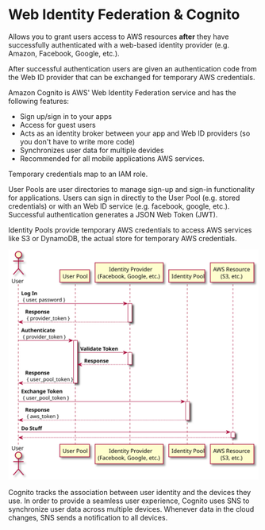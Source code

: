 # Web Identity Federation & Cognito


Allows you to grant users access to AWS resources **after** they have successfully authenticated with a web-based identity provider (e.g. Amazon, Facebook, Google, etc.).

After successful authentication users are given an authentication code from the Web ID provider that can be exchanged for temporary AWS credentials.

Amazon Cognito is AWS' Web Identity Federation service and has the following features:
- Sign up/sign in to your apps
- Access for guest users
- Acts as an identity broker between your app and Web ID providers (so you don't have to write more code)
- Synchronizes user data for multiple devides 
- Recommended for all mobile applications AWS services.

Temporary credentials map to an IAM role. 

User Pools are user directories to manage sign-up and sign-in functionality for applications. Users can sign in directly to the User Pool (e.g. stored credentials) or with an Web ID service (e.g. facebook, google, etc.). Successful authentication generates a JSON Web Token (JWT).

Identity Pools provide temporary AWS credentials to access AWS services like S3 or DynamoDB, the actual store for temporary AWS credentials.

![cognito](../img/Cognito%20Authentication.svg)

Cognito tracks the association between user identity and the devices they use. In order to provide a seamless user experience, Cognito uses SNS to synchronize user data across multiple devices. Whenever data in the cloud changes, SNS sends a notification to all devices.

